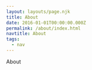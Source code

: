 ```yaml
---
layout: layouts/page.njk
title: About
date: 2016-01-01T00:00:00.000Z
permalink: /about/index.html
navtitle: About
tags:
  - nav
---
```


About
